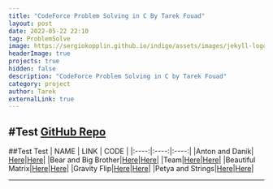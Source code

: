 ```yaml
---
title: "CodeForce Problem Solving in C By Tarek Fouad"
layout: post
date: 2022-05-22 22:10
tag: ProblemSolve
image: https://sergiokopplin.github.io/indigo/assets/images/jekyll-logo-light-solid.png
headerImage: true
projects: true
hidden: false
description: "CodeForce Problem Solving in C by Tarek Fouad"
category: project
author: Tarek
externalLink: true
---
```

#Test
[GitHub Repo](https://github.com/tarekfouad97/CodeForce-Problem-Solving)
---
##Test Test
| NAME | LINK | CODE |
|:----:|:----:|:----:|
|Anton and Danik| [Here]()|[Here]()|
|Bear and Big Brother|[Here]()|[Here]()|
|Team|[Here]()|[Here]()|
|Beautiful Matrix|[Here]()|[Here]()|
|Gravity Flip|[Here]()|[Here]()|
|Petya and Strings|[Here]()|[Here]()|

---
